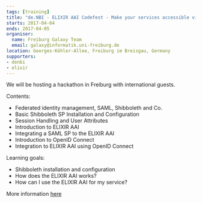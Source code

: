 ```yaml
---
tags: [training]
title: "de.NBI - ELIXIR AAI Codefest - Make your services accessible via ELIXIR AAI"
starts: 2017-04-04
ends: 2017-04-05
organiser:
  name: Freiburg Galaxy Team
  email: galaxy@informatik.uni-freiburg.de
location: Georges-Köhler-Allee, Freiburg im Breisgau, Germany
supporters:
- denbi
- elixir
---
```


We will be hosting a hackathon in Freiburg with international guests.

Contents:
- Federated identity management, SAML, Shibboleth and Co.
- Basic Shibboleth SP Installation and Configuration
- Session Handling and User Attributes
- Introduction to ELIXIR AAI
- Integrating a SAML SP to the ELIXIR AAI
- Introduction to OpenID Connect
- Integration to ELIXIR AAI using OpenID Connect


Learning goals:
- Shibboleth installation and configuration
- How does the ELIXIR AAI works?
- How can I use the ELIXIR AAI for my service?

More information [here](https://docs.google.com/document/d/1-ql5li_vpcrxn6nkwWZn3eMqIlf2qPSwD9k9rfJnXls/edit)
